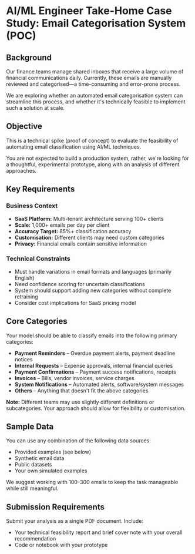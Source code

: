 # AI/ML Engineer Take-Home Case Study: Email Categorisation System (POC)

## Background

Our finance teams manage shared inboxes that receive a large volume of financial communications daily. Currently, these emails are manually reviewed and categorised—a time-consuming and error-prone process.

We are exploring whether an automated email categorisation system can streamline this process, and whether it's technically feasible to implement such a solution at scale.

## Objective

This is a technical spike (proof of concept) to evaluate the feasibility of automating email classification using AI/ML techniques.

You are not expected to build a production system, rather, we're looking for a thoughtful, experimental prototype, along with an analysis of different approaches.

## Key Requirements

### Business Context

- **SaaS Platform:** Multi-tenant architecture serving 100+ clients  
- **Scale:** 1,000+ emails per day per client  
- **Accuracy Target:** 85%+ classification accuracy  
- **Customisation:** Different clients may need custom categories  
- **Privacy:** Financial emails contain sensitive information  

### Technical Constraints

- Must handle variations in email formats and languages (primarily English)  
- Need confidence scoring for uncertain classifications  
- System should support adding new categories without complete retraining  
- Consider cost implications for SaaS pricing model  

## Core Categories

Your model should be able to classify emails into the following primary categories:

- **Payment Reminders** – Overdue payment alerts, payment deadline notices  
- **Internal Requests** – Expense approvals, internal financial queries  
- **Payment Confirmations** – Payment success notifications, receipts  
- **Invoices** – Bills, vendor invoices, service charges  
- **System Notifications** – Automated alerts, software/system messages  
- **Others** – Anything that doesn't fit the above categories  

**Note:** Different teams may use slightly different definitions or subcategories. Your approach should allow for flexibility or customisation.

## Sample Data

You can use any combination of the following data sources:

- Provided examples (see below)  
- Synthetic email data  
- Public datasets  
- Your own simulated examples  

We suggest working with 100–300 emails to keep the task manageable while still meaningful.

## Submission Requirements

Submit your analysis as a single PDF document. Include:

- Your technical feasibility report and brief cover note with your overall recommendation  
- Code or notebook with your prototype  
